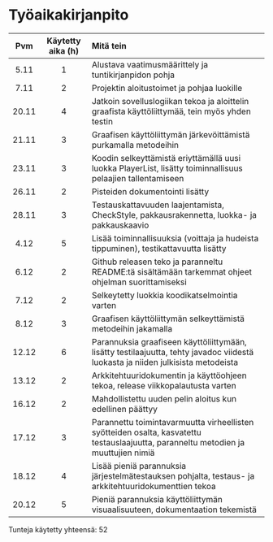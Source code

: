 # Työaikakirjanpito

|Pvm|Käytetty aika (h)|Mitä tein|
|:---:|:-----:|:-----|
|5.11|1|Alustava vaatimusmäärittely ja tuntikirjanpidon pohja|
|7.11|2|Projektin aloitustoimet ja pohjaa luokille|
|20.11|4|Jatkoin sovelluslogiikan tekoa ja aloittelin graafista käyttöliittymää, tein myös yhden testin|
|21.11|3|Graafisen käyttöliittymän järkevöittämistä purkamalla metodeihin|
|23.11|3|Koodin selkeyttämistä eriyttämällä uusi luokka PlayerList, lisätty toiminnallisuus pelaajien tallentamiseen|
|26.11|2|Pisteiden dokumentointi lisätty|
|28.11|3|Testauskattavuuden laajentamista, CheckStyle, pakkausrakennetta, luokka- ja pakkauskaavio|
|4.12|5|Lisää toiminnallisuuksia (voittaja ja hudeista tippuminen), testikattavuutta lisätty|
|6.12|2|Github releasen teko ja paranneltu README:tä sisältämään tarkemmat ohjeet ohjelman suorittamiseksi|
|7.12|2|Selkeytetty luokkia koodikatselmointia varten|
|8.12|3|Graafisen käyttöliittymän selkeyttämistä metodeihin jakamalla|
|12.12|6|Parannuksia graafiseen käyttöliittymään, lisätty testilaajuutta, tehty javadoc viidestä luokasta ja niiden julkisista metodeista|
|13.12|2|Arkkitehtuuridokumentin ja käyttöohjeen tekoa, release viikkopalautusta varten|
|16.12|2|Mahdollistettu uuden pelin aloitus kun edellinen päättyy|
|17.12|3|Parannettu toimintavarmuutta virheellisten syötteiden osalta, kasvatettu testauslaajuutta, paranneltu metodien ja muuttujien nimiä|
|18.12|4|Lisää pieniä parannuksia järjestelmätestauksen pohjalta, testaus- ja arkkitehtuuridokumenttien tekoa|
|20.12|5|Pieniä parannuksia käyttöliittymän visuaalisuuteen, dokumentaation tekemistä|

Tunteja käytetty yhteensä: 52
